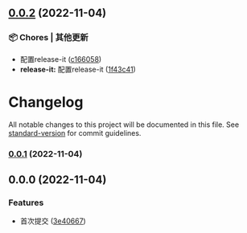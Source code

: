 

## [0.0.2](https://github.com/yszar/obsidian-vuepress/compare/v0.0.1...v0.0.2) (2022-11-04)


### 📦 Chores | 其他更新

* 配置release-it ([c166058](https://github.com/yszar/obsidian-vuepress/commit/c16605872a9d12d1851573eb9e1b0d279446da92))
* **release-it:** 配置release-it ([1f43c41](https://github.com/yszar/obsidian-vuepress/commit/1f43c41cf018aeb74bfdcd09721a755ff5ceda94))

# Changelog

All notable changes to this project will be documented in this file. See [standard-version](https://github.com/conventional-changelog/standard-version) for commit guidelines.

### [0.0.1](https://github.com/yszar/obsidian-vuepress/compare/v0.0.0...v0.0.1) (2022-11-04)

## 0.0.0 (2022-11-04)


### Features

* 首次提交 ([3e40667](https://github.com/yszar/obsidian-vuepress/commit/3e4066733063bb0e1a58aa5738d681936da8bdad))